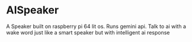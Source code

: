 # AISpeaker
A Speaker built on raspberry pi 64 lit os.  Runs gemini api. Talk to ai with a wake word just like a smart speaker but with intelligent ai response
